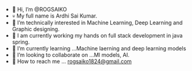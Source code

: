 - 👋 Hi, I’m @ROGSAIKO
- 💀 My full name is Ardhi Sai Kumar.
- 🧠 I’m technically interested in Machine Learning, Deep Learning and Graphic designing.
- 🧠 I am currently working my hands on full stack development in java spring.
- 🌱 I’m currently learning ...Machine laerning and deep learning models
- 💞️ I’m looking to collaborate on ...Ml models, AI.
- 🧧 How to reach me ... rogsaiko1824@gmail.com

<!---
ROGSAIKO/ROGSAIKO is a ✨ special ✨ repository because its `README.md` (this file) appears on your GitHub profile.
You can click the Preview link to take a look at your changes.
--->
